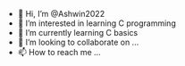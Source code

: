 - 👋 Hi, I’m @Ashwin2022
- 👀 I’m interested in learning C programming
- 🌱 I’m currently learning C basics
- 💞️ I’m looking to collaborate on ...
- 📫 How to reach me ...

<!---
Ashwin2022/Ashwin2022 is a ✨ special ✨ repository because its `README.md` (this file) appears on your GitHub profile.
You can click the Preview link to take a look at your changes.
--->
    
